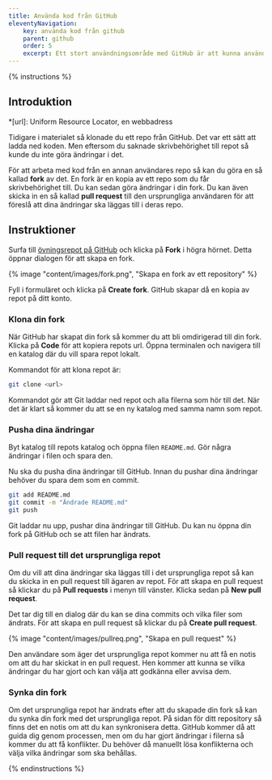 ```yaml
---
title: Använda kod från GitHub
eleventyNavigation:
    key: använda kod från github
    parent: github
    order: 5
    excerpt: Ett stort användningsområde med GitHub är att kunna använda någon annas repo eller ladda ned kod.
---
```


{% instructions %}

## Introduktion

*[url]: Uniform Resource Locator, en webbadress

Tidigare i materialet så klonade du ett repo från GitHub. Det var ett sätt att ladda ned koden. Men eftersom du saknade skrivbehörighet till repot så kunde du inte göra ändringar i det.

För att arbeta med kod från en annan användares repo så kan du göra en så kallad **fork** av det. En fork är en kopia av ett repo som du får skrivbehörighet till. Du kan sedan göra ändringar i din fork. Du kan även skicka in en så kallad **pull request** till den ursprungliga användaren för att föreslå att dina ändringar ska läggas till i deras repo.
## Instruktioner

Surfa till [övningsrepot på GitHub](https://github.com/NTIG-Umea/tod-github-prac) och klicka på **Fork** i högra hörnet. Detta öppnar dialogen för att skapa en fork.

{% image "content/images/fork.png", "Skapa en fork av ett repository" %}

Fyll i formuläret och klicka på **Create fork**. GitHub skapar då en kopia av repot på ditt konto.

### Klona din fork

När GitHub har skapat din fork så kommer du att bli omdirigerad till din fork. Klicka på **Code** för att kopiera repots url. Öppna terminalen och navigera till en katalog där du vill spara repot lokalt.

Kommandot för att klona repot är:

```bash
git clone <url>
```

Kommandot gör att Git laddar ned repot och alla filerna som hör till det. När det är klart så kommer du att se en ny katalog med samma namn som repot.

### Pusha dina ändringar

Byt katalog till repots katalog och öppna filen `README.md`. Gör några ändringar i filen och spara den.

Nu ska du pusha dina ändringar till GitHub. Innan du pushar dina ändringar behöver du spara dem som en commit.

```bash
git add README.md
git commit -m "Ändrade README.md"
git push
```

Git laddar nu upp, pushar dina ändringar till GitHub. Du kan nu öppna din fork på GitHub och se att filen har ändrats.

### Pull request till det ursprungliga repot

Om du vill att dina ändringar ska läggas till i det ursprungliga repot så kan du skicka in en pull request till ägaren av repot. För att skapa en pull request så klickar du på **Pull requests** i menyn till vänster. Klicka sedan på **New pull request**.

Det tar dig till en dialog där du kan se dina commits och vilka filer som ändrats. För att skapa en pull request så klickar du på **Create pull request**.

{% image "content/images/pullreq.png", "Skapa en pull request" %}

Den användare som äger det ursprungliga repot kommer nu att få en notis om att du har skickat in en pull request. Hen kommer att kunna se vilka ändringar du har gjort och kan välja att godkänna eller avvisa dem.

### Synka din fork

Om det ursprungliga repot har ändrats efter att du skapade din fork så kan du synka din fork med det ursprungliga repot. På sidan för ditt repository så finns det en notis om att du kan synkronisera detta. GitHub kommer då att guida dig genom processen, men om du har gjort ändringar i filerna så kommer du att få konflikter. Du behöver då manuellt lösa konflikterna och välja vilka ändringar som ska behållas.

{% endinstructions %}
